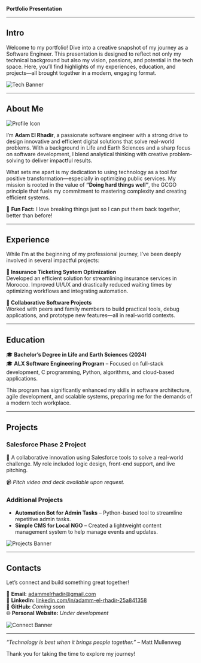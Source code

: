 **Portfolio Presentation**

---

## **Intro**

Welcome to my portfolio! Dive into a creative snapshot of my journey as a Software Engineer. This presentation is designed to reflect not only my technical background but also my vision, passions, and potential in the tech space. Here, you’ll find highlights of my experiences, education, and projects—all brought together in a modern, engaging format.

![Tech Banner](https://cdn.pixabay.com/photo/2015/05/31/10/55/banner-791338_1280.jpg)

---

## **About Me**

![Profile Icon](https://cdn-icons-png.flaticon.com/512/3135/3135715.png)

I’m **Adam El Rhadir**, a passionate software engineer with a strong drive to design innovative and efficient digital solutions that solve real-world problems. With a background in Life and Earth Sciences and a sharp focus on software development, I blend analytical thinking with creative problem-solving to deliver impactful results.

What sets me apart is my dedication to using technology as a tool for positive transformation—especially in optimizing public services. My mission is rooted in the value of **“Doing hard things well”**, the GCGO principle that fuels my commitment to mastering complexity and creating efficient systems.

🔧 **Fun Fact:** I love breaking things just so I can put them back together, better than before!

---

## **Experience**

While I’m at the beginning of my professional journey, I’ve been deeply involved in several impactful projects:

**🔹 Insurance Ticketing System Optimization**  
Developed an efficient solution for streamlining insurance services in Morocco. Improved UI/UX and drastically reduced waiting times by optimizing workflows and integrating automation.

**🔹 Collaborative Software Projects**  
Worked with peers and family members to build practical tools, debug applications, and prototype new features—all in real-world contexts.

---

## **Education**

🎓 **Bachelor’s Degree in Life and Earth Sciences (2024)**  
🎓 **ALX Software Engineering Program** – Focused on full-stack development, C programming, Python, algorithms, and cloud-based applications.

This program has significantly enhanced my skills in software architecture, agile development, and scalable systems, preparing me for the demands of a modern tech workplace.

---

## **Projects**

### **Salesforce Phase 2 Project**

🚀 A collaborative innovation using Salesforce tools to solve a real-world challenge. My role included logic design, front-end support, and live pitching.

📹 *Pitch video and deck available upon request.*

### **Additional Projects**

- **Automation Bot for Admin Tasks** – Python-based tool to streamline repetitive admin tasks.
- **Simple CMS for Local NGO** – Created a lightweight content management system to help manage events and updates.

![Projects Banner](https://cdn.pixabay.com/photo/2016/11/23/14/45/computer-1853304_1280.jpg)

---

## **Contacts**

Let’s connect and build something great together!

📧 **Email:** [adammelrhadir@gmail.com](mailto:adammelrhadir@gmail.com)  
🔗 **LinkedIn:** [linkedin.com/in/adamm-el-rhadir-25a841358](https://linkedin.com/in/adamm-el-rhadir-25a841358)  
💼 **GitHub:** *Coming soon*  
🌐 **Personal Website:** *Under development*

![Connect Banner](https://cdn-icons-png.flaticon.com/512/906/906334.png)

---

_“Technology is best when it brings people together.”_ – Matt Mullenweg

Thank you for taking the time to explore my journey!
